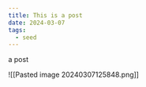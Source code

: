 ```yaml
---
title: This is a post
date: 2024-03-07
tags:
  - seed
---
```



a post


![[Pasted image 20240307125848.png]]


